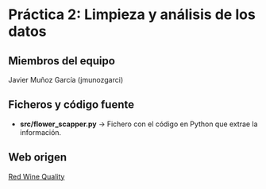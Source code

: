 # Práctica 2: Limpieza y análisis de los datos

## Miembros del equipo
Javier Muñoz García (jmunozgarci)

## Ficheros y código fuente
* **src/flower_scapper.py** -> Fichero con el código en Python que extrae la información.

## Web origen
[Red Wine Quality](https://www.kaggle.com/uciml/red-wine-quality-cortez-et-al-2009)

